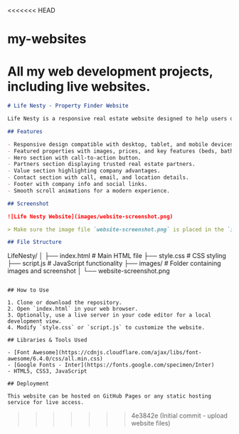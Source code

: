 <<<<<<< HEAD
# my-websites
All my web development projects, including live websites.
=======

```markdown
# Life Nesty - Property Finder Website

Life Nesty is a responsive real estate website designed to help users discover and explore premium properties easily. The website showcases featured properties, highlights the company's value proposition, and provides contact information for inquiries.

## Features

- Responsive design compatible with desktop, tablet, and mobile devices.
- Featured properties with images, prices, and key features (beds, baths, sqft).
- Hero section with call-to-action button.
- Partners section displaying trusted real estate partners.
- Value section highlighting company advantages.
- Contact section with call, email, and location details.
- Footer with company info and social links.
- Smooth scroll animations for a modern experience.

## Screenshot

![Life Nesty Website](images/website-screenshot.png)

> Make sure the image file `website-screenshot.png` is placed in the `images/` folder in your repository.

## File Structure

```

LifeNesty/
│
├── index.html       # Main HTML file
├── style.css        # CSS styling
├── script.js        # JavaScript functionality
├── images/          # Folder containing images and screenshot
│   └── website-screenshot.png

```

## How to Use

1. Clone or download the repository.
2. Open `index.html` in your web browser.
3. Optionally, use a live server in your code editor for a local development view.
4. Modify `style.css` or `script.js` to customize the website.

## Libraries & Tools Used

- [Font Awesome](https://cdnjs.cloudflare.com/ajax/libs/font-awesome/6.4.0/css/all.min.css)
- [Google Fonts - Inter](https://fonts.google.com/specimen/Inter)
- HTML5, CSS3, JavaScript

## Deployment

This website can be hosted on GitHub Pages or any static hosting service for live access.
```
>>>>>>> 4e3842e (Initial commit - upload website files)
